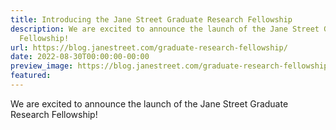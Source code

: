 ```yaml
---
title: Introducing the Jane Street Graduate Research Fellowship
description: We are excited to announce the launch of the Jane Street Graduate Research
  Fellowship!
url: https://blog.janestreet.com/graduate-research-fellowship/
date: 2022-08-30T00:00:00-00:00
preview_image: https://blog.janestreet.com/graduate-research-fellowship/GRF.png
featured:
---
```


<p>We are excited to announce the launch of the Jane Street Graduate Research Fellowship!</p>


